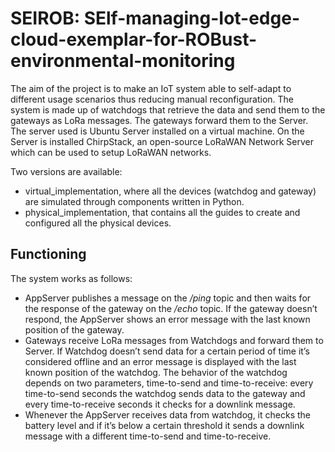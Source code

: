 # SEIROB: SElf-managing-Iot-edge-cloud-exemplar-for-ROBust-environmental-monitoring

The aim of the project is to make an IoT system able to self-adapt to different usage scenarios thus reducing manual reconfiguration.
The system is made up of watchdogs that retrieve the data and send them to the gateways as LoRa messages. The gateways forward them to the Server. 
The server used is Ubuntu Server installed on a virtual machine. On the Server is installed ChirpStack, an open-source LoRaWAN Network Server which can be used to setup LoRaWAN networks.

Two versions are available:
* virtual_implementation, where all the devices (watchdog and gateway) are simulated through components written in Python.
* physical_implementation, that contains all the guides to create and configured all the physical devices.

## Functioning
The system works as follows:
* AppServer publishes a message on the */ping* topic and then waits for the response of the gateway on the */echo* topic. If the gateway doesn’t respond, the AppServer shows an error message with the last known position of the gateway.
* Gateways receive LoRa messages from Watchdogs and forward them to Server. If Watchdog doesn’t send data for a certain period of time it’s considered offline and an error message is displayed with the last known position of the watchdog.
The behavior of the watchdog depends on two parameters, time-to-send and time-to-receive: every time-to-send seconds the watchdog sends data to the gateway and every time-to-receive seconds it checks for a downlink message. 
* Whenever the AppServer receives data from watchdog, it checks the battery level and if it’s below a certain threshold it sends a downlink message with a different time-to-send and time-to-receive.

